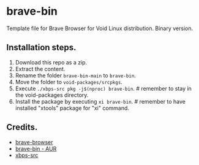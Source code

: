# brave-bin
Template file for Brave Browser for Void Linux distribution. Binary version.

## Installation steps.
1. Download this repo as a zip.
2. Extract the content.
3. Rename the folder ```brave-bin-main``` to ```brave-bin```.
4. Move the folder to ```void-packages/srcpkgs```.
5. Execute ```./xbps-src pkg -j$(nproc) brave-bin```. # remember to stay in the void-packages directory.
6. Install the package by executing ```xi brave-bin```. # remember to have installed "xtools" package for "xi" command.


## Credits.
- [brave-browser](https://github.com/brave/brave-browser)
- [brave-bin - AUR](https://aur.archlinux.org/packages/brave-bin)
- [xbps-src](https://github.com/void-linux/void-packages)
